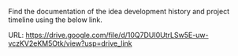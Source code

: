 Find the documentation of the idea development history and project timeline using the below link.

URL: https://drive.google.com/file/d/10Q7DUI0UtrLSw5E-uw-vczKV2eKM5Otk/view?usp=drive_link
